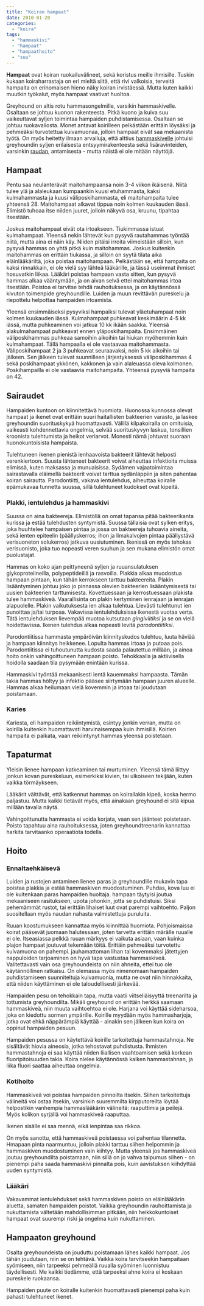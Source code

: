 ```yaml
---
title: "Koiran hampaat"
date: 2010-01-20
categories: 
  - "koira"
tags: 
  - "hammaskivi"
  - "hampaat"
  - "hampaathoito"
  - "suu"
---
```


**Hampaat** ovat koiran ruokailuvälineet, sekä koristus meille ihmisille. Tuskin kukaan koiraharrastaja on eri mieltä siitä, että rivi valkoisia, terveitä hampaita on erinomaisen hieno näky koiran irvistäessä. Mutta kuten kaikki muutkin työkalut, myös hampaat vaativat huoltoa.

<!--more-->

Greyhound on altis rotu hammasongelmille, varsikin hammaskivelle. Osaltaan se johtuu kuonon rakenteesta. Pitkä kuono ja kuiva suu vaikeuttavat syljen toimintaa hampaiden puhdistamisessa. Osaltaan se johtuu ruokavaliosta. Monet antavat koirilleen pelkästään erittäin löysäksi ja pehmeäksi turvotettua kuivamuonaa, jolloin hampaat eivät saa mekaanista työtä. On myös heitetty ilmaan arvailuja, että alttius [hammaskivelle](https://www.katiska.eu/terveys/itsehoito/hammaskiven-poisto/) johtuisi greyhoundin syljen erilaisesta entsyymirakenteesta sekä lisäravinteiden, varsinkin [raudan](https://www.katiska.eu/tieto/rauta/rauta/), antamisesta - mutta näistä ei ole mitään näyttöjä.

## Hampaat

Pentu saa neulanterävät maitohampaansa noin 3-4 viikon ikäisenä. Niitä tulee ylä ja alaleukaan kumpaankin kuusi etuhammasta, kaksi kulmahammasta ja kuusi väliposkihammasta, eli maitohampaita tulee yhteensä 28. Maitohampaat alkavat tippua noin kolmen kuukauden iässä. Elimistö tuhoaa itse niiden juuret, jolloin näkyvä osa, kruunu, tipahtaa itsestään.

Joskus maitohampaat eivät ota irtoakseen. Tiukimmassa istuat kulmahampaat. Yleensä nekin lähtevät kun pysyvä rautahammas työntää niitä, mutta aina ei näin käy. Niiden pitäisi irroita viimeistään silloin, kun pysyvä hammas on yhtä pitkä kuin maitohammas. Joskus kuitenkin maitohammas on erittäin tiukassa, ja silloin on syytä tilata aika eläinlääkäriltä, joka poistaa maitohampaan. Pelkästään se, että hampaita on kaksi rinnakkain, ei ole vielä syy lähteä lääkärille, ja tässä useimmat ihmiset hosuvatkin liikaa. Lääkäri poistaa hampaan vasta sitten, kun pysyvä hammas alkaa vääntymään, ja on aivan selvä ettei maitohammas irtoa itsestään. Poistoa ei tarvitse tehdä rauhoituksessa, ja on käytännössä kivuton toimenpide greyhoundille. Luiden ja muun revittävän pureskelu ja riepottelu helpottaa hampaiden irtoamista.

Yleensä ensimmäiseksi pysyviksi hampaiksi tulevat yläetuhampaat noin kolmen kuukauden iässä. Kulmahampaat puhkeavat keskimäärin 4-5 kk iässä, mutta puhkeaminen voi jatkua 10 kk ikään saakka. Yleensä alakulmahampaat puhkeavat ennen yläposkihampaita. Ensimmäinen väliposkihammas puhkeaa samoihin aikoihin tai hiukan myöhemmin kuin kulmahampaat. Tällä hampaalla ei ole vastaavaa maitohammasta. Väliposkihampaat 2 ja 3 puhkeavat seuraavaksi, noin 5 kk aikoihin tai jälkeen. Sen jälkeen tulevat suunnilleen järjestyksessä väliposkihammas 4 sekä poskihampaat ykkönen, kakkonen ja vain alaleuassa oleva kolmonen. Poskihampailla ei ole vastaavia maitohampaita. Yhteensä pysyviä hampaita on 42.

## Sairaudet

Hampaiden kuntoon on kiinnitettävä huomiota. Huonossa kunnossa olevat hampaat ja ikenet ovat erittäin suuri haitallisten bakteerien varasto, ja laskee greyhoundin suorituskykyä huomattavasti. Välillä kilpakoiralla on omituisia, vaikeasti kohdennettavia ongelmia, selvää suorituskyvyn laskua, tonsillien kroonista tulehtumista ja heikot veriarvot. Monesti nämä johtuvat suoraan huonokuntoisista hampaista.

Tulehtuneen ikenen pienistä ienhaavoista bakteerit lähtevät helposti verenkiertoon. Suusta lähteneet bakteerit voivat aiheuttaa infektioita muissa elimissä, kuten maksassa ja munuaisissa. Sydämen vajaatoimintaa sairastavalla eläimellä bakteerit voivat tarttua sydänläppiin ja siten pahentaa koiran sairautta. Parodontiitti, vakava ientulehdus, aiheuttaa koiralle epämukavaa tunnetta suussa, sillä tulehtuneet kudokset ovat kipeitä.

### Plakki, ientulehdus ja hammaskivi

Suussa on aina bakteereja. Elimistöllä on omat tapansa pitää bakteerikanta kurissa ja estää tulehdusten syntymistä. Suussa tällaisia ovat sylken eritys, joka huuhtelee hampaisen pintaa ja jossa on bakteereja tuhoavia aineita, sekä ienten epiteelin (päällyskerros; ihon ja limakalvojen pintaa päällystävä verisuoneton solukerros) jatkuva uusiutuminen. Ikenissä on myös tehokas verisuonisto, joka tuo nopeasti veren suuhun ja sen mukana elimistön omat puolustajat.

Hammas on koko ajan peittyneenä syljen ja ruuansulatuksen glykoproteiineilla, polypeptideillä ja rasvoilla. Plakkia alkaa muodostua hampaan pintaan, kun tähän kerrokseen tarttuu bakteereita. Plakin lisääntyminen johtuu joko jo pinnassa olevien bakteerien lisääntymisestä tai uusien bakteerien tarttumisesta. Kovettuessaan ja kerrostuessaan plakista tulee hammaskiveä. Vaarallisinta on plakin kertyminen ienrajaan ja ienrajan alapuolelle. Plakin vaikutuksesta ien alkaa tulehtua. Lievästi tulehtunut ien punoittaa ja/tai turpoaa. Vakavissa ientulehduksissa ikenestä vuotaa verta. Tätä ientulehduksen lievempää muotoa kutsutaan _gingiviitiksi_ ja se on vielä hoidettavissa. Ikenen tulehdus alkaa nopeasti levitä _parodontiitiksi_.

Parodontiitissa hammasta ympäröivän kiinnityskudos tulehtuu, luuta häviää ja hampaan kiinnitys heikkenee. Lopulta hammas irtoaa ja putoaa pois. Parodontiitissa ei tuhoutunutta kudosta saada palautettua millään, ja ainoa hoito onkin vahingoittuneen hampaan poisto. Tehokkaalla ja aktiivisella hoidolla saadaan tila pysymään enintään kurissa.

Hammaskivi työntää mekaanisesti ientä kauemmaksi hampaasta. Tämän takia hammas höltyy ja infektio pääsee siirtymään hampaan juuren alueelle. Hammas alkaa heilumaan vielä kovemmin ja irtoaa tai joudutaan poistamaan.

### Karies

Kariesta, eli hampaiden reikiintymistä, esintyy jonkin verran, mutta on koirilla kuitenkin huomattavsti harvinaisempaa kuin ihmisillä. Koirien hampaita ei paikata, vaan reikiintynyt hammas yleensä poistetaan.

## Tapaturmat

Yleisin lienee hampaan katkeaminen tai murtuminen. Yleensä tämä liittyy jonkun kovan pureskeluun, esimerkiksi kivien, tai ulkoiseen tekijään, kuten vaikka törmäykseen.

Lääkärit väittävät, että katkennut hammas on koirallakin kipeä, koska hermo paljastuu. Mutta kaikki tietävät myös, että ainakaan greyhound ei sitä kipua millään tavalla näytä.

Vahingoittunutta hammasta ei voida korjata, vaan sen jäänteet poistetaan. Poisto tapahtuu aina rauhoituksessa, joten greyhoundtreenarin kannattaa harkita tarvitaanko operaatiota todella.

## Hoito

### Ennaltaehkäisevä

Luiden ja rustojen antaminen lienee paras ja greyhoundille mukavin tapa poistaa plakkia ja estää hammaskiven muodostuminen. Puhdas, kova luu ei ole kuitenkaan paras hampaiden huoltaja. hampaan täytyisi joutua mekaaniseen rasitukseen, upota johonkin, jotta se puhdistuisi. Siksi pehemämmät rustot, tai erittäin lihaiset luut ovat parempi vaihtoehto. Paljon suositellaan myös naudan nahasta valmistettuja puruluita.

Ruuan koostumukseen kannattaa myös kiinnittää huomiota. Pohjoismaissa koirat pääsevät juomaan halutessaan, joten tarvetta erittäin märälle ruualle ei ole. Itseasiassa pelkkä ruuan märkyys ei vaikuta asiaan, vaan kuinka plajon hampaat joutuvat tekemään töitä. Erittäin pehmeäksi turvotettu kuivamuona on pahempi. jauhamattoman lihan tai kovemmaksi jätettyjen nappuloiden tarjoaminen on hyvä tapa vastustaa hammaskiveä. Valitettavasti vain osa greyhoundeista on niin ahneita, ettei tuo ole käytännöllinen ratkaisu. On olemassa myös nimenomaan hampaiden puhdistamiseen suunniteltuja kuivamuonia, mutta ne ovat niin hinnakkaita, että niiden käyttäminen ei ole taloudellisesti järkevää.

Hampaiden pesu on tehokkain tapa, mutta vaatii viitseliäisyyttä treenarilta ja tottumista greyhoundilta. Mikäli greyhound on erittäin herkkä saamaan hammaskiveä, niin muuta vaihtoehtoa ei ole. Harjana voi käyttää sideharsoa, joka on kiedottu sormen ympärille. Koirille myydään myös hammasharjoja, jotka ovat ehkä näppärämpiä käyttää - ainakin sen jälkeen kun koira on oppinut hampaiden pesuun.

Hampaiden pesussa on käytettävä koirille tarkoitettuja hammastahnoja. Ne sisältävät hiovia aineosia, jotka tehostavat puhdistusta. Ihmisten hammastahnoja ei saa käyttää niiden liiallisen vaahtoamisen sekä korkean fluoripitoisuuden takia. Koira nielee käytännössä kaiken hammastahnan, ja liika fluori saattaa aiheuttaa ongelmia.

### Kotihoito

Hammaskiveä voi poistaa hampaiden pinnoilta itsekin. Siihen tarkoitettuja välineitä voi ostaa itsekin, varsinkin suuremmilta kirpputoreilta löytää helpostikin vanhempia hammaslääkärin välineitä: raaputtimia ja peilejä. Myös kolikon syrjällä voi hammaskiveä raaputtaa.

Ikenen sisälle ei saa mennä, eikä ienpintaa saa rikkoa.

On myös sanottu, että hammaskiveä poistaessa voi pahentaa tilannetta. Hmapaan pinta naarmuntuu, jolloin plakki tarttuu siihen helpommin ja hammaskiven muodostuminen vain kiihtyy. Mutta yleensä jos hammaskiveä joutuu greyhoundilta poistamaan, niin sillä on jo vahva taipumus siihen - on pienempi paha saada hammaskivi pinnalta pois, kuin aavistuksen kiihdyttää uuden syntymistä.

### Lääkäri

Vakavammat ientulehdukset sekä hammaskiven poisto on eläinlääkärin aluetta, samaten hampaiden poistot. Vaikka greyhoundin rauhoittamista ja nukuttamista vältetään mahdollisimman pitkään, niin heikkokuntoiset hampaat ovat suurempi riski ja ongelma kuin nukuttaminen.

## Hampaaton greyhound

Osalta greyhoundeista on jouduttu poistamaan lähes kaikki hampaat. Jos tähän joudutaan, niin se on tehtävä. Vaikka koira tarvitseekin hampaitaan syömiseen, niin tarpeeksi pehmeällä ruualla syöminen luonnistuu täydellisesti. Me kaikki tiedämme, että tarpeeksi ahne koira ei koskaan pureskele ruokaansa.

Hampaiden puute on koiralle kuitenkin huomattavasti pienempi paha kuin pahasti tulehtuneet ikenet.
